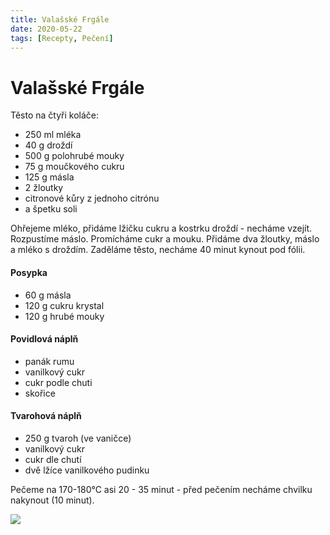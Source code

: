 ```yaml
---
title: Valašské Frgále
date: 2020-05-22
tags: [Recepty, Pečení]
---
```


# Valašské Frgále

Těsto na čtyři koláče:

* 250 ml mléka
* 40 g droždí
* 500 g polohrubé mouky
* 75 g moučkového cukru
* 125 g másla
* 2 žloutky
* citronové kůry z jednoho citrónu
* a špetku soli

Ohřejeme mléko, přidáme lžičku cukru a kostrku droždí - necháme vzejít. Rozpustíme máslo. Promícháme cukr a mouku. Přidáme dva žloutky, máslo a mléko s droždím. Zaděláme těsto, necháme 40 minut kynout pod fólii.

#### Posypka

* 60 g másla
* 120 g cukru krystal
* 120 g hrubé mouky

#### Povidlová náplň

* panák rumu
* vanilkový cukr
* cukr podle chuti
* skořice

#### Tvarohová náplň

- 250 g tvaroh (ve vaničce)
- vanilkový cukr 
- cukr dle chutí
- dvě lžíce vanilkového pudinku

Pečeme na 170-180°C asi 20 - 35 minut - před pečením necháme chvilku nakynout (10 minut).

![](/buchty/frgal.jpeg)
